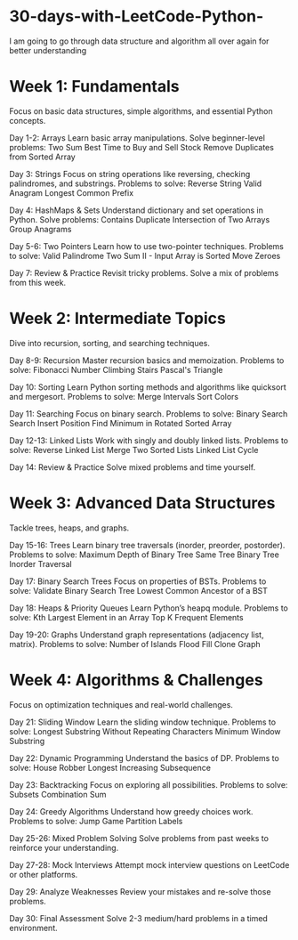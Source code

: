 # 30-days-with-LeetCode-Python-
I am going to go through data structure and algorithm all over again for better understanding

# Week 1: Fundamentals
Focus on basic data structures, simple algorithms, and essential Python concepts.

Day 1-2: Arrays
Learn basic array manipulations.
Solve beginner-level problems:
Two Sum
Best Time to Buy and Sell Stock
Remove Duplicates from Sorted Array

Day 3: Strings
Focus on string operations like reversing, checking palindromes, and substrings.
Problems to solve:
Reverse String
Valid Anagram
Longest Common Prefix

Day 4: HashMaps & Sets
Understand dictionary and set operations in Python.
Solve problems:
Contains Duplicate
Intersection of Two Arrays
Group Anagrams

Day 5-6: Two Pointers
Learn how to use two-pointer techniques.
Problems to solve:
Valid Palindrome
Two Sum II - Input Array is Sorted
Move Zeroes

Day 7: Review & Practice
Revisit tricky problems.
Solve a mix of problems from this week.

# Week 2: Intermediate Topics
Dive into recursion, sorting, and searching techniques.

Day 8-9: Recursion
Master recursion basics and memoization.
Problems to solve:
Fibonacci Number
Climbing Stairs
Pascal's Triangle

Day 10: Sorting
Learn Python sorting methods and algorithms like quicksort and mergesort.
Problems to solve:
Merge Intervals
Sort Colors

Day 11: Searching
Focus on binary search.
Problems to solve:
Binary Search
Search Insert Position
Find Minimum in Rotated Sorted Array

Day 12-13: Linked Lists
Work with singly and doubly linked lists.
Problems to solve:
Reverse Linked List
Merge Two Sorted Lists
Linked List Cycle

Day 14: Review & Practice
Solve mixed problems and time yourself.

# Week 3: Advanced Data Structures
Tackle trees, heaps, and graphs.

Day 15-16: Trees
Learn binary tree traversals (inorder, preorder, postorder).
Problems to solve:
Maximum Depth of Binary Tree
Same Tree
Binary Tree Inorder Traversal

Day 17: Binary Search Trees
Focus on properties of BSTs.
Problems to solve:
Validate Binary Search Tree
Lowest Common Ancestor of a BST

Day 18: Heaps & Priority Queues
Learn Python’s heapq module.
Problems to solve:
Kth Largest Element in an Array
Top K Frequent Elements

Day 19-20: Graphs
Understand graph representations (adjacency list, matrix).
Problems to solve:
Number of Islands
Flood Fill
Clone Graph

# Week 4: Algorithms & Challenges
Focus on optimization techniques and real-world challenges.

Day 21: Sliding Window
Learn the sliding window technique.
Problems to solve:
Longest Substring Without Repeating Characters
Minimum Window Substring

Day 22: Dynamic Programming
Understand the basics of DP.
Problems to solve:
House Robber
Longest Increasing Subsequence

Day 23: Backtracking
Focus on exploring all possibilities.
Problems to solve:
Subsets
Combination Sum

Day 24: Greedy Algorithms
Understand how greedy choices work.
Problems to solve:
Jump Game
Partition Labels

Day 25-26: Mixed Problem Solving
Solve problems from past weeks to reinforce your understanding.

Day 27-28: Mock Interviews
Attempt mock interview questions on LeetCode or other platforms.

Day 29: Analyze Weaknesses
Review your mistakes and re-solve those problems.

Day 30: Final Assessment
Solve 2-3 medium/hard problems in a timed environment.
